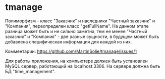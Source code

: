 tmanage
=======
Полиморфизм - класс "Заказчик" и наследники "Частный заказчик" и "Компания", переопределен класс "getFullNamе".
На данном этапе разница может быть и не сильно заметна, тем не менее "Частный заказчик" и "Компания" - две разные сущности,
в будущем может быть добавлена специфическая информация для каждой из них.

Комментарии: https://github.com/MartinSolie/tmanage/issues/1

Для работы приложения, на компьютере должен быть установлен MySQL сервер, работающий на localhost:3306. На сервере должна быть БД "time_management".
